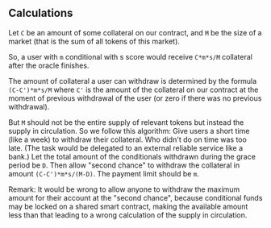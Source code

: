 ## Calculations

Let `C` be an amount of some collateral on our contract, and `M` be the size of a market (that is the sum of all tokens of this market).

So, a user with `m` conditional with s score would receive `C*m*s/M` collateral after the oracle finishes.

The amount of collateral a user can withdraw is determined by the formula `(C-C')*m*s/M` where `C'` is the amount of the collateral on our contract at the moment of previous withdrawal of the user (or zero if there was no previous withdrawal).

But `M` should not be the entire supply of relevant tokens but instead the supply in circulation. So we follow this algorithm: Give users a short time (like a week) to withdraw their collateral. Who didn't do on time was too late. (The task would be delegated to an external reliable service like a bank.) Let the total amount of the conditionals withdrawn during the grace period be `D`. Then allow "second chance" to withdraw the collateral in amount `(C-C')*m*s/(M-D)`. The payment limit should be `m`.

Remark: It would be wrong to allow anyone to withdraw the maximum amount for their account at the "second chance", because conditional funds may be locked on a shared smart contract, making the available amount less than that leading to a wrong calculation of the supply in circulation.
